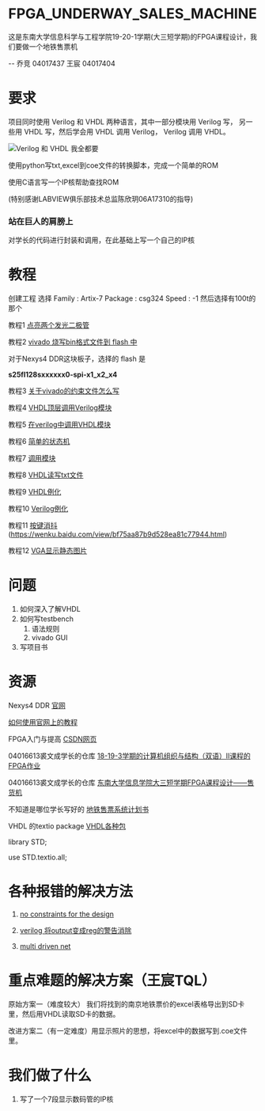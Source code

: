 # FPGA_UNDERWAY_SALES_MACHINE
这是东南大学信息科学与工程学院19-20-1学期(大三短学期)的FPGA课程设计，我们要做一个地铁售票机   

--  乔竞 04017437 王宸 04017404
# 要求

项目同时使用 Verilog 和 VHDL 两种语言，其中一部分模块用 Verilog 写， 另一些用 VHDL 写，然后学会用 VHDL 调用 Verilog， Verilog 调用 VHDL。

![Verilog 和 VHDL 我全都要](https://github.com/scp10086/FPGA_UNDERWAY_SALES_MACHINE/blob/master/PICTURE/timg.gif)

使用python写txt,excel到coe文件的转换脚本，完成一个简单的ROM

使用C语言写一个IP核帮助查找ROM

(特别感谢LABVIEW俱乐部技术总监陈欣玥06A17310的指导)

### 站在巨人的肩膀上

对学长的代码进行封装和调用，在此基础上写一个自己的IP核

# 教程

创建工程 选择 Family : Artix-7  Package : csg324 Speed : -1 然后选择有100t的那个

教程1 [点亮两个发光二极管](http://www.digilent.com.cn/community/174.html)

教程2 [vivado 烧写bin格式文件到 flash 中](http://bbs.elecfans.com/jishu_1566385_1_1.html) 

对于Nexys4 DDR这块板子，选择的 flash 是 

**s25fl128sxxxxxx0-spi-x1_x2_x4**

教程3 [关于vivado的约束文件怎么写](https://wenku.baidu.com/view/2ec43571844769eae009ed91.html)

教程4 [VHDL顶层调用Verilog模块](https://blog.csdn.net/gududeyhc/article/details/8795193)

教程5 [在verilog中调用VHDL模块](https://www.cnblogs.com/chengqi521/p/6514627.html)

教程6 [简单的状态机](https://wenku.baidu.com/view/28fd4333a32d7375a41780e7.html)

教程7 [调用模块](https://blog.csdn.net/qq_38628290/article/details/83788000)

教程8 [VHDL读写txt文件](http://bbs.eeworld.com.cn/thread-365624-1-1.html)

教程9  [VHDL例化](https://wenku.baidu.com/view/896a26a00029bd64783e2cbf.html)

教程10 [Verilog例化](https://blog.csdn.net/ffdia/article/details/84579670)

教程11 [按键消抖](https://www.jianshu.com/p/565896d5dcbb)
                (https://wenku.baidu.com/view/bf75aa87b9d528ea81c77944.html)

教程12 [VGA显示静态图片](https://www.cnblogs.com/ninghechuan/p/7260383.html)
# 问题

1. 如何深入了解VHDL
2. 如何写testbench
   1. 语法规则
   2. vivado GUI
5. 写项目书

# 资源

Nexys4 DDR [官网](https://reference.digilentinc.com/reference/programmable-logic/nexys-4-ddr/start)

[如何使用官网上的教程](https://reference.digilentinc.com/learn/programmable-logic/tutorials/github-demos/start)

FPGA入门与提高 [CSDN网页](https://blog.csdn.net/Pieces_thinking/article/details/90183507)

04016613裘文成学长的仓库 [18-19-3学期的计算机组织与结构（双语）II课程的FPGA作业](https://github.com/Quzard/COA2_FPGA)

04016613裘文成学长的仓库 [东南大学信息学院大三短学期FPGA课程设计——售货机](https://github.com/Quzard/FPGA_Vending_Machine)

不知道是哪位学长写好的 [地铁售票系统计划书](https://max.book118.com/html/2017/0705/120448514.shtm)

VHDL 的textio package [VHDL各种包](https://www.csee.umbc.edu/portal/help/VHDL/stdpkg.html)

library STD;

use STD.textio.all;

# 各种报错的解决方法

1. [no constraints for the design](https://forums.xilinx.com/t5/Implementation/Vivado-warning-Constraints-18-5210-No-constraints-selected-for/td-p/930337)

2. [verilog 将output变成reg的警告消除](https://electronics.stackexchange.com/questions/208984/verilog-how-to-avoid-redeclaration-of-ansi-port)

3. [multi driven net](https://forums.xilinx.com/t5/Welcome-Join/Error-Multi-driver-net-found-in-the-design/td-p/550090)

# 重点难题的解决方案（王宸TQL）

原始方案一（难度较大） 我们将找到的南京地铁票价的excel表格导出到SD卡里，然后用VHDL读取SD卡的数据。

改进方案二（有一定难度）用显示照片的思想，将excel中的数据写到.coe文件里。



# 我们做了什么

1. 写了一个7段显示数码管的IP核

